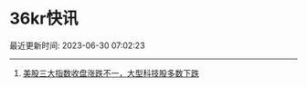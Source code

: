 # 36kr快讯

最近更新时间: 2023-06-30 07:02:23

--- 
1. [美股三大指数收盘涨跌不一，大型科技股多数下跌](https://www.36kr.com/newsflashes/2323376918094724) 
